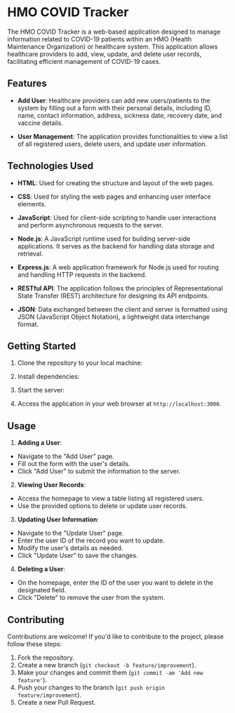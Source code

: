 # HMO COVID Tracker

The HMO COVID Tracker is a web-based application designed to manage information related to COVID-19 patients within an HMO (Health Maintenance Organization) or healthcare system. This application allows healthcare providers to add, view, update, and delete user records, facilitating efficient management of COVID-19 cases.

## Features

- **Add User**: Healthcare providers can add new users/patients to the system by filling out a form with their personal details, including ID, name, contact information, address, sickness date, recovery date, and vaccine details.
  
- **User Management**: The application provides functionalities to view a list of all registered users, delete users, and update user information.

## Technologies Used

- **HTML**: Used for creating the structure and layout of the web pages.
  
- **CSS**: Used for styling the web pages and enhancing user interface elements.
  
- **JavaScript**: Used for client-side scripting to handle user interactions and perform asynchronous requests to the server.
  
- **Node.js**: A JavaScript runtime used for building server-side applications. It serves as the backend for handling data storage and retrieval.
  
- **Express.js**: A web application framework for Node.js used for routing and handling HTTP requests in the backend.

- **RESTful API**: The application follows the principles of Representational State Transfer (REST) architecture for designing its API endpoints.

- **JSON**: Data exchanged between the client and server is formatted using JSON (JavaScript Object Notation), a lightweight data interchange format.

## Getting Started

1. Clone the repository to your local machine:

2. Install dependencies:

3. Start the server:

4. Access the application in your web browser at `http://localhost:3000`.

## Usage

1. **Adding a User**:
- Navigate to the "Add User" page.
- Fill out the form with the user's details.
- Click "Add User" to submit the information to the server.

2. **Viewing User Records**:
- Access the homepage to view a table listing all registered users.
- Use the provided options to delete or update user records.

3. **Updating User Information**:
- Navigate to the "Update User" page.
- Enter the user ID of the record you want to update.
- Modify the user's details as needed.
- Click "Update User" to save the changes.

4. **Deleting a User**:
- On the homepage, enter the ID of the user you want to delete in the designated field.
- Click "Delete" to remove the user from the system.

## Contributing

Contributions are welcome! If you'd like to contribute to the project, please follow these steps:

1. Fork the repository.
2. Create a new branch (`git checkout -b feature/improvement`).
3. Make your changes and commit them (`git commit -am 'Add new feature'`).
4. Push your changes to the branch (`git push origin feature/improvement`).
5. Create a new Pull Request.

